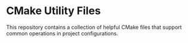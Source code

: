 # CMake Utility Files

This repository contains a collection of helpful CMake files that support common operations in project configurations.